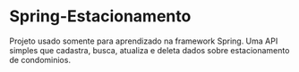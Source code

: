 # Spring-Estacionamento
Projeto usado somente para aprendizado na framework Spring.
Uma API simples que cadastra, busca, atualiza e deleta dados sobre estacionamento de condominios.
